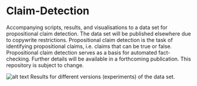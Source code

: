 # Claim-Detection

Accompanying scripts, results, and visualisations to a data set for propositional claim detection. The data set will be published elsewhere due to copywrite restrictions. Propositional claim detection is the task of identifying propositional claims, i.e. claims that can be true or false. Propositional claim detection serves as a basis for automated fact-checking. Further details will be available in a forthcoming publication. This repository is subject to change.

![alt text]([http://url/to/img.png](https://github.com/SamiNenno/Claim-Detection/blob/main/Visuals/PNG/Scores.png))
Results for different versions (experiments) of the data set.
